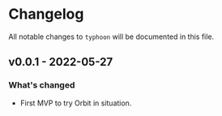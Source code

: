 # Changelog

All notable changes to `typhoon` will be documented in this file.

## v0.0.1 - 2022-05-27

### What's changed

- First MVP to try Orbit in situation.
